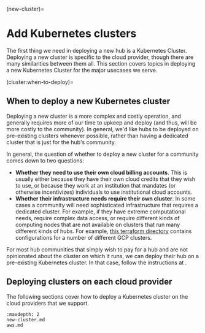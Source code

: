 (new-cluster)=
# Add Kubernetes clusters

The first thing we need in deploying a new hub is a Kubernetes Cluster.
Deploying a new cluster is specific to the cloud provider, though there are many similarities between them all.
This section covers topics in deploying a new Kubernetes Cluster for the major usecases we serve.

(cluster:when-to-deploy)=
## When to deploy a new Kubernetes cluster

Deploying a new cluster is a more complex and costly operation, and generally requires more of our time to upkeep and deploy (and thus, will be more costly to the community).
In general, we'd like hubs to be deployed on pre-existing clusters whenever possible, rather than having a dedicated cluster that is just for the hub's community.

In general, the question of whether to deploy a new cluster for a community comes down to two questions:

- **Whether they need to use their own cloud billing accounts**. This is usually either because they have their own cloud credits that they wish to use, or because they work at an institution that mandates (or otherwise incentivizes) individuals to use institutional cloud accounts.
- **Whether their infrastructure needs require their own cluster**. In some cases a community will need sophisticated infrastructure that requires a dedicated cluster. For example, if they have extreme computational needs, require complex data access, or require different kinds of computing nodes that are not available on clusters that run many different kinds of hubs. For example, [this terraform directory](https://github.com/2i2c-org/infrastructure/tree/HEAD/terraform/gcp/projects) contains configurations for a number of different GCP clusters.

For most hub communities that simply wish to pay for a hub and are not opinionated about the cluster on which it runs, we can deploy their hub on a pre-existing Kubernetes cluster.
In that case, follow the instructions at [](new-hub).

## Deploying clusters on each cloud provider

The following sections cover how to deploy a Kubernetes cluster on the cloud providers that we support.

```{toctree}
:maxdepth: 2
new-cluster.md
aws.md
```
